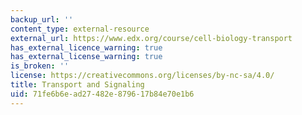 ```yaml
---
backup_url: ''
content_type: external-resource
external_url: https://www.edx.org/course/cell-biology-transport
has_external_licence_warning: true
has_external_license_warning: true
is_broken: ''
license: https://creativecommons.org/licenses/by-nc-sa/4.0/
title: Transport and Signaling
uid: 71fe6b6e-ad27-482e-8796-17b84e70e1b6
---
```

